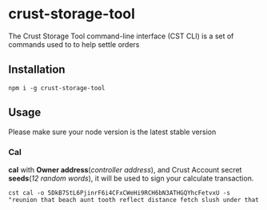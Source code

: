 # crust-storage-tool

The Crust Storage Tool command-line interface (CST CLI) is a set of commands used to to help settle orders

## Installation

```shell
npm i -g crust-storage-tool
```

## Usage
Please make sure your node version is the latest stable version

### Cal

**cal** with **Owner address**(*controller address*), and Crust Account secret **seeds**(*12 random words*), it will be used to sign your calculate transaction.

```shell
cst cal -o 5DkB7StL6PjinrF6i4CFxCWeHi9RCH6bN3ATHGQYhcFetvxU -s "reunion that beach aunt tooth reflect distance fetch slush under that pitch"
```